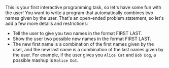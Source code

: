 This is your first interactive programming task, so let's have some fun with the user! You want to write a program that automatically combines two names given by the user. That's an open-ended problem statement, so let's add a few more details and restrictions:
* Tell the user to give you two names in the format FIRST LAST. 
* Show the user two possible new names in the format FIRST LAST. 
* The new first name is a combination of the first names given by the user, and the new last name is a combination of the last names given by the user. For example, if the user gives you `Alice Cat` and `Bob Dog`, a possible mashup is `Bolice Dot`.
